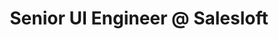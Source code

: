 ---
title: "Senior UI Engineer @ Salesloft"
logo: "/images/companies/salesloft.png"
description: "Developed design system components, rebuilt and refactored Admin UI configuration between various CRM platforms. Managed and lead Front End Guild learning initiative."
startDate: "2019-01-07"
endDate: "2024-08-10"
current: false
--- 